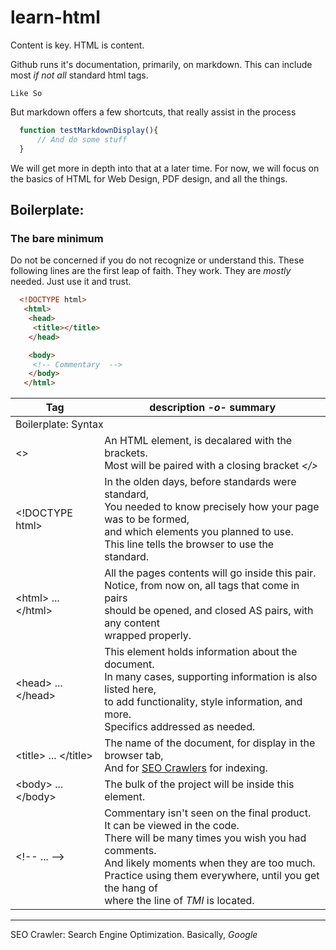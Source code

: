 # learn-html
 Content is key. HTML is content.

 Github runs it's documentation, primarily, on markdown. This can include most _if not all_ standard html tags.

 <code>Like So</code>

 But markdown offers a few shortcuts, that really assist in the process

 ``` javascript
   function testMarkdownDisplay(){
       // And do some stuff
   }
 ```

We will get more in depth into that at a later time. For now, we will focus on the basics of HTML for Web Design, PDF design, and all the things.


## Boilerplate: 
### The bare minimum

Do not be concerned if you do not recognize or understand this. These following lines are the first leap of faith. They work. They are _mostly_ needed. Just use it and trust.
``` html
  <!DOCTYPE html>
   <html>
    <head>
     <title></title>
    </head>

    <body>
     <!-- Commentary  -->
    </body>
   </html>
```

<table>
 <thead>
  <tr><th>Tag</th><th>description <em>-o-</em> summary</th></tr>
 </thead>
 <tbody>
  <tr><td colspan='2'>Boilerplate: Syntax</td></tr>
  <tr><td>&lt;&gt;</td><td>An HTML element, is decalared with the brackets. <br>Most will be paired with a closing bracket <em>&lt;/&gt;</em></td></tr>

  <tr><td>&lt;!DOCTYPE html&gt;</td><td>In the olden days, before standards were standard, <br>
    You needed to know precisely how your page was to be formed, <br>
    and which elements you planned to use. <br>
    This line tells the browser to use the standard.
  </td></tr>
  <tr><td>&lt;html&gt; ... &lt;/html&gt;</td><td>
  All the pages contents will go inside this pair. <br>
  Notice, from now on, all tags that come in pairs<br>
  should be opened, and closed AS pairs, with any content <br>
  wrapped properly. 
  </td></tr>
  <tr><td>&lt;head&gt; ... &lt;/head&gt;</td><td>
  This element holds information about the document. <br>
  In many cases, supporting information is also listed here, <br>
  to add functionality, style information, and more. <br>
  Specifics addressed as needed.
  </td></tr>
  <tr><td>&lt;title&gt; ... &lt;/title&gt;</td><td>
   The name of the document, for display in the browser tab, <br>
   And for <a href='#def1' title='Search Engines'>SEO Crawlers</a> for indexing.
  </td></tr>
  <tr><td>&lt;body&gt; ... &lt;/body&gt;</td><td>
  The bulk of the project will be inside this element.
  </td></tr>
  <tr><td>&lt;!-- ... --&gt;</td><td>
   Commentary isn't seen on the final product. <br>
   It can be viewed in the code. <br>
   There will be many times you wish you had comments. <br>
   And likely moments when they are too much. <br>
   Practice using them everywhere, until you get the hang of <br>
   where the line of <span title='Too Much Information'><em>TMI</em></span> is located.
  </td></tr>
  </tbody>
</table>

<!--
<table>
 <thead>
  <tr><th>Tag</th><th>description <em>-o-</em> summary</th><th>example</th></tr>
 </thead>
 <tbody>
  
  <tr><td>&lt;&gt; ... &lt;/&gt;</td><td></td><td></td></tr>
  <tr><td>&lt;&gt; ... &lt;/&gt;</td><td></td><td></td></tr>
  <tr><td>&lt;&gt; ... &lt;/&gt;</td><td></td><td></td></tr>
  <tr><td>&lt;&gt; ... &lt;/&gt;</td><td></td><td></td></tr>
  <tr><td>&lt;&gt; ... &lt;/&gt;</td><td></td><td></td></tr>
  <tr><td>&lt;&gt; ... &lt;/&gt;</td><td></td><td></td></tr>
  <tr><td>&lt;&gt; ... &lt;/&gt;</td><td></td><td></td></tr>
  <tr><td>&lt;&gt; ... &lt;/&gt;</td><td></td><td></td></tr>
  <tr><td>&lt;&gt; ... &lt;/&gt;</td><td></td><td></td></tr>
  <tr><td>&lt;&gt; ... &lt;/&gt;</td><td></td><td></td></tr>
    <tr><td>&lt;&gt; ... &lt;/&gt;</td><td></td><td></td></tr>
    <tr><td>&lt;&gt; ... &lt;/&gt;</td><td></td><td></td></tr>
    <tr><td>&lt;&gt; ... &lt;/&gt;</td><td></td><td></td></tr>
    <tr><td>&lt;&gt; ... &lt;/&gt;</td><td></td><td></td></tr>
    <tr><td>&lt;&gt; ... &lt;/&gt;</td><td></td><td></td></tr>
    <tr><td>&lt;&gt; ... &lt;/&gt;</td><td></td><td></td></tr>
    <tr><td>&lt;&gt; ... &lt;/&gt;</td><td></td><td></td></tr>
    <tr><td>&lt;&gt; ... &lt;/&gt;</td><td></td><td></td></tr>
    <tr><td>&lt;&gt; ... &lt;/&gt;</td><td></td><td></td></tr>
    <tr><td>&lt;&gt; ... &lt;/&gt;</td><td></td><td></td></tr>
    <tr><td>&lt;&gt; ... &lt;/&gt;</td><td></td><td></td></tr>
    <tr><td>&lt;&gt; ... &lt;/&gt;</td><td></td><td></td></tr>
    <tr><td>&lt;&gt; ... &lt;/&gt;</td><td></td><td></td></tr>
    <tr><td>&lt;&gt; ... &lt;/&gt;</td><td></td><td></td></tr>
    <tr><td>&lt;&gt; ... &lt;/&gt;</td><td></td><td></td></tr>
    <tr><td>&lt;&gt; ... &lt;/&gt;</td><td></td><td></td></tr>
    <tr><td>&lt;&gt; ... &lt;/&gt;</td><td></td><td></td></tr>
    <tr><td>&lt;&gt; ... &lt;/&gt;</td><td></td><td></td></tr>
    <tr><td>&lt;&gt; ... &lt;/&gt;</td><td></td><td></td></tr>
    <tr><td>&lt;&gt; ... &lt;/&gt;</td><td></td><td></td></tr>
    <tr><td>&lt;&gt; ... &lt;/&gt;</td><td></td><td></td></tr>
    <tr><td>&lt;&gt; ... &lt;/&gt;</td><td></td><td></td></tr>
    <tr><td>&lt;&gt; ... &lt;/&gt;</td><td></td><td></td></tr>
    <tr><td>&lt;&gt; ... &lt;/&gt;</td><td></td><td></td></tr>
    <tr><td>&lt;&gt; ... &lt;/&gt;</td><td></td><td></td></tr>
    <tr><td>&lt;&gt; ... &lt;/&gt;</td><td></td><td></td></tr>
    <tr><td>&lt;&gt; ... &lt;/&gt;</td><td></td><td></td></tr>
    <tr><td>&lt;&gt; ... &lt;/&gt;</td><td></td><td></td></tr>
    <tr><td>&lt;&gt; ... &lt;/&gt;</td><td></td><td></td></tr>
    <tr><td>&lt;&gt; ... &lt;/&gt;</td><td></td><td></td></tr>
  <tr><td></td><td></td><td></td></tr>
 </tbody>
</table>
 -->

<hr>
<p id='def1'>SEO Crawler: Search Engine Optimization. Basically, <em>Google</em></p>